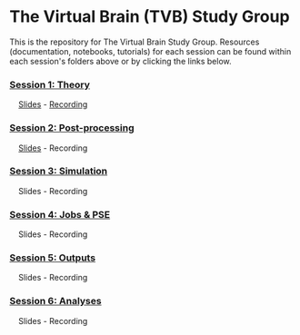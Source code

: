 # The Virtual Brain (TVB) Study Group

This is the repository for The Virtual Brain Study Group. Resources (documentation, notebooks, tutorials) for each session can be found within each session's folders above or by clicking the links below.


### [Session 1: Theory](https://github.com/McIntosh-Lab/tvb_study_group/blob/main/Session%201%3A%20Theory/Session%201%3A%20Theory.md)
&nbsp;&nbsp;&nbsp;&nbsp;[Slides](https://docs.google.com/presentation/d/1m162HYdZUSFA2WCnUa9mi3SdtjetL12cw4RU8mI_GLk/edit?usp=drive_link) - [Recording](https://drive.google.com/file/d/1q-3oktGHEHHoSJy5DylOswcchL2CuJ4h/view?usp=sharing) 
	
### [Session 2: Post-processing](https://github.com/McIntosh-Lab/tvb_study_group/blob/main/Session%202%3A%20Post-processing/Session%202%3A%20Post-processing.md)
&nbsp;&nbsp;&nbsp;&nbsp;[Slides](https://docs.google.com/presentation/d/1D30noTEmEf7WG79DQvx8s5TIpO1v7XMXegMtXps2ouo/edit?usp=drive_link) - Recording

### [Session 3: Simulation](https://github.com/McIntosh-Lab/tvb_study_group/blob/main/Session%203%3A%20Simulation/Session%203%3A%20Simulation.md)
&nbsp;&nbsp;&nbsp;&nbsp;Slides - Recording


### [Session 4: Jobs & PSE](https://github.com/McIntosh-Lab/tvb_study_group/blob/main/Session%204%3A%20Jobs%20%26%20PSE/Session%204%3A%20Jobs%20%26%20PSE.md)
&nbsp;&nbsp;&nbsp;&nbsp;Slides - Recording	


### [Session 5: Outputs](https://github.com/McIntosh-Lab/tvb_study_group/blob/main/Session%205%3A%20Outputs/Session%205%3A%20Outputs.md)
&nbsp;&nbsp;&nbsp;&nbsp;Slides - Recording
	

### [Session 6: Analyses](https://github.com/McIntosh-Lab/tvb_study_group/blob/main/Session%206%3A%20Analyses/Session%206%3A%20Analyses.md)
&nbsp;&nbsp;&nbsp;&nbsp;Slides - Recording
